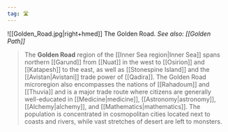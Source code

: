 ```yaml
---
tag: 🛣️
---
```

![[Golden_Road.jpg|right+hmed]] 
 The Golden Road.
*See also: [[Golden Path]]*
> The **Golden Road** region of the [[Inner Sea region|Inner Sea]] spans northern [[Garund]] from [[Nuat]] in the west to [[Osirion]] and [[Katapesh]] to the east, as well as [[Stonespine Island]] and the [[Avistan|Avistani]] trade power of [[Qadira]]. The Golden Road microregion also encompasses the nations of [[Rahadoum]] and [[Thuvia]] and is a major trade route where citizens are generally well-educated in [[Medicine|medicine]], [[Astronomy|astronomy]], [[Alchemy|alchemy]], and [[Mathematics|mathematics]]. The population is concentrated in cosmopolitan cities located next to coasts and rivers, while vast stretches of desert are left to monsters.









